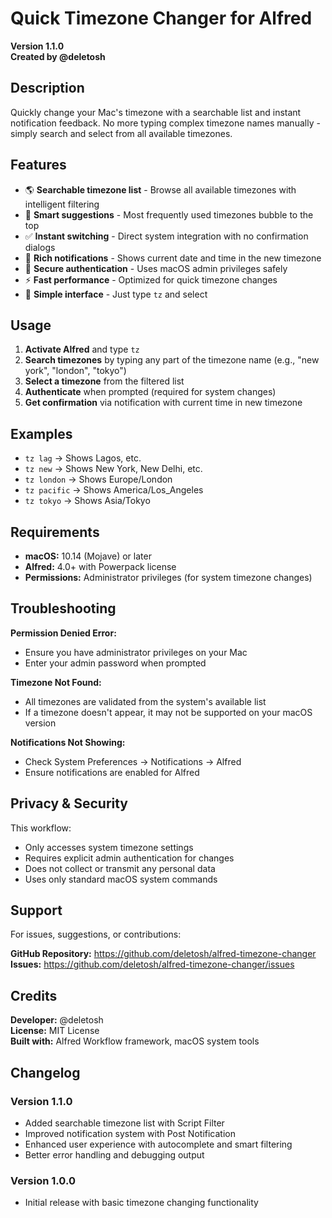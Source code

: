 # Quick Timezone Changer for Alfred

**Version 1.1.0**  
**Created by @deletosh**

## Description

Quickly change your Mac's timezone with a searchable list and instant notification feedback. No more typing complex timezone names manually - simply search and select from all available timezones.

## Features

- 🌎 **Searchable timezone list** - Browse all available timezones with intelligent filtering
- 🔄 **Smart suggestions** - Most frequently used timezones bubble to the top
- ✅ **Instant switching** - Direct system integration with no confirmation dialogs
- 🔔 **Rich notifications** - Shows current date and time in the new timezone
- 🔐 **Secure authentication** - Uses macOS admin privileges safely
- ⚡ **Fast performance** - Optimized for quick timezone changes
- 🎯 **Simple interface** - Just type `tz` and select

## Usage

1. **Activate Alfred** and type `tz`
2. **Search timezones** by typing any part of the timezone name (e.g., "new york", "london", "tokyo")
3. **Select a timezone** from the filtered list
4. **Authenticate** when prompted (required for system changes)
5. **Get confirmation** via notification with current time in new timezone

## Examples

- `tz lag` → Shows Lagos, etc.
- `tz new` → Shows New York, New Delhi, etc.
- `tz london` → Shows Europe/London
- `tz pacific` → Shows America/Los_Angeles
- `tz tokyo` → Shows Asia/Tokyo

## Requirements

- **macOS:** 10.14 (Mojave) or later
- **Alfred:** 4.0+ with Powerpack license
- **Permissions:** Administrator privileges (for system timezone changes)

## Troubleshooting

**Permission Denied Error:**
- Ensure you have administrator privileges on your Mac
- Enter your admin password when prompted

**Timezone Not Found:**
- All timezones are validated from the system's available list
- If a timezone doesn't appear, it may not be supported on your macOS version

**Notifications Not Showing:**
- Check System Preferences → Notifications → Alfred
- Ensure notifications are enabled for Alfred

## Privacy & Security

This workflow:
- Only accesses system timezone settings
- Requires explicit admin authentication for changes
- Does not collect or transmit any personal data
- Uses only standard macOS system commands

## Support

For issues, suggestions, or contributions:

**GitHub Repository:** https://github.com/deletosh/alfred-timezone-changer  
**Issues:** https://github.com/deletosh/alfred-timezone-changer/issues

## Credits

**Developer:** @deletosh  
**License:** MIT License  
**Built with:** Alfred Workflow framework, macOS system tools

## Changelog

### Version 1.1.0
- Added searchable timezone list with Script Filter
- Improved notification system with Post Notification
- Enhanced user experience with autocomplete and smart filtering
- Better error handling and debugging output

### Version 1.0.0
- Initial release with basic timezone changing functionality